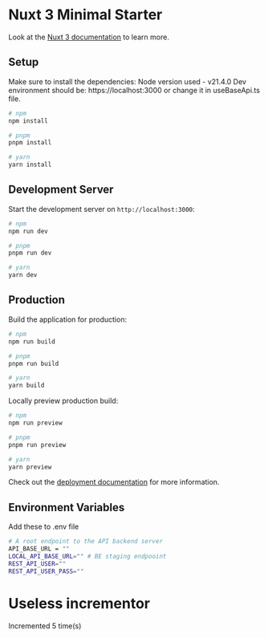 # Nuxt 3 Minimal Starter

Look at the [Nuxt 3 documentation](https://nuxt.com/docs/getting-started/introduction) to learn more.

## Setup

Make sure to install the dependencies:
Node version used - v21.4.0
Dev environment should be: https://localhost:3000 or change it in useBaseApi.ts file.

```bash
# npm
npm install

# pnpm
pnpm install

# yarn
yarn install
```

## Development Server

Start the development server on `http://localhost:3000`:

```bash
# npm
npm run dev

# pnpm
pnpm run dev

# yarn
yarn dev
```

## Production

Build the application for production:

```bash
# npm
npm run build

# pnpm
pnpm run build

# yarn
yarn build
```

Locally preview production build:

```bash
# npm
npm run preview

# pnpm
pnpm run preview

# yarn
yarn preview
```

Check out the [deployment documentation](https://nuxt.com/docs/getting-started/deployment) for more information.

## Environment Variables

Add these to .env file

```bash
# A root endpoint to the API backend server
API_BASE_URL = ""
LOCAL_API_BASE_URL="" # BE staging endpooint
REST_API_USER=""
REST_API_USER_PASS=""
```

# Useless incrementor

Incremented 5 time(s)
